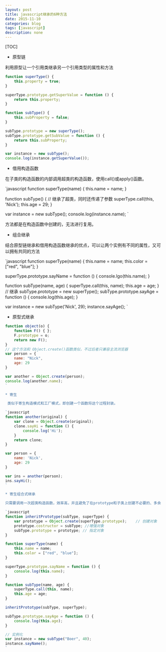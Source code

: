 ```yaml
---
layout: post
title: javascript继承的6种方法
date: 2015-11-10
categories: blog
tags: [javascript]
description: none
---
```


[TOC]

* 原型链

利用原型让一个引用类继承另一个引用类型的属性和方法

```javascript
function superType() {
    this.property = true;
}

superType.prototype.getSuperValue = function () {
    return this.property;
}

function subType() {
    this.subProperty = false;
}

subType.prototype = new superType();
subType.prototype.getSubValue = function () {
    return this.subProperty;
}

var instance = new subType();
console.log(instance.getSuperValue());
```

* 借用构造函数

在子类的构造函数的内部调用超类的构造函数，使用call()或apply()函数。

`javascript
function superType(name) {
    this.name = name;
}

function subType() {
    // 继承了超类，同时还传递了参数
    superType.call(this, 'Nick');
    this.age = 29;
}

var instance = new subType();
console.log(instance.name);
`

方法都是在构造函数中创建的，无法进行复用。

* 组合继承

结合原型链继承和借用构造函数继承的优点，可以让两个实例有不同的属性，又可以拥有共同的方法

`javascript
function superType(name) {
    this.name = name;
    this.color = ["red", "blue"];
}

superType.prototype.sayName = function () {
    console.lgo(this.name);
}

function subType(name, age) {
    superType.call(this, name);
    this.age = age;
}
// 继承
subType.prototype = new superType();
subType.prototype.sayAge = function () {
    console.log(this.age);
}

var instance = new subType('Nick', 29);
instance.sayAge();
`

* 原型式继承

```javascript
function object(o) {
    function F() { };
    F.prototype = o;
    return new F();
}
// 这个方法和 Object.create()函数类似，不过后者只兼容主流浏览器
var person = {
    name: "Nick",
    age: 29
}

var another = Object.create(person);
console.log(another.name);
`

* 寄生

 类似于寄生构造模式和工厂模式，即创建一个函数将这个过程封装。

`javascript
function another(original) {
    var clone = Object.create(original);
    clone.sayHi = function () {
        console.log('Hi');
    }
    return clone;
}

var person = {
    name: 'Nick',
    age: 29
}

var ins = another(person);
ins.sayHi();
`

* 寄生组合式继承

只需要调用一次超类构造函数，效率高，并且避免了在prototype和子类上创建不必要的、多余的属性。与此同时，原型链不会变，还可以正常使用instance和isPrototypeOf()。

`javascript
function inheritPrototype(subType, superType) {
    var prototype = Object.create(superType.prototype);    // 创建对象
    prototype.costructor = subType; //增强对象
    subType.prototype = prototype; // 指定对象
}

function superType(name) {
    this.name = name;
    this.color = ["red", "blue"];
}

superType.prototype.sayName = function () {
    console.log(this.name);
}

function subType(name, age) {
    superType.call(this, name);
    this.age = age;
}

inheritPrototype(subType, superType);

subType.prototype.sayAge = function () {
    console.log(this.age);
}

// 实例化
var instance = new subType("Boer", 40);
instance.sayName();
`



